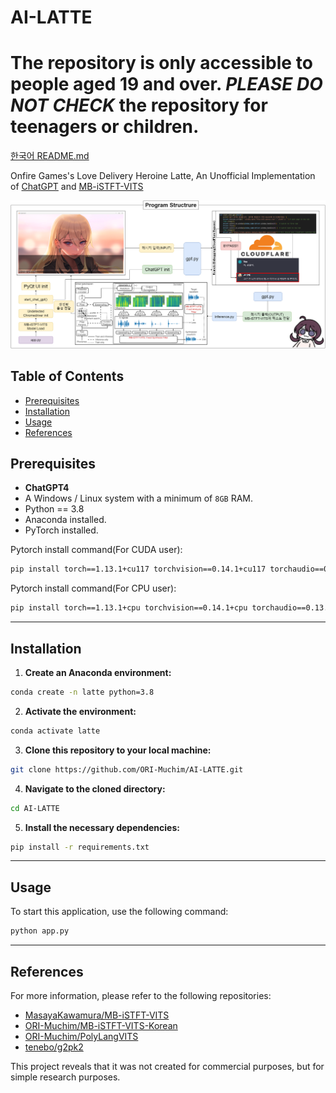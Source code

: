 # AI-LATTE

# The repository is only accessible to people aged 19 and over. *PLEASE DO NOT CHECK* the repository for teenagers or children.

[한국어 README.md](./README_Korean.md)

Onfire Games's Love Delivery Heroine Latte, An Unofficial Implementation of [ChatGPT](https://chat.openai.com/) and [MB-iSTFT-VITS](https://github.com/ORI-Muchim/MB-iSTFT-VITS-Korean)

![Sample Output](./src/1.png)

## Table of Contents 
- [Prerequisites](#prerequisites)
- [Installation](#installation)
- [Usage](#usage)
- [References](#references)

## Prerequisites
- **ChatGPT4**
- A Windows / Linux system with a minimum of `8GB` RAM.
- Python == 3.8
- Anaconda installed.
- PyTorch installed.

Pytorch install command(For CUDA user):
```sh
pip install torch==1.13.1+cu117 torchvision==0.14.1+cu117 torchaudio==0.13.1 --extra-index-url https://download.pytorch.org/whl/cu117
```

Pytorch install command(For CPU user):
```sh
pip install torch==1.13.1+cpu torchvision==0.14.1+cpu torchaudio==0.13.1 --extra-index-url https://download.pytorch.org/whl/cpu
```

---

## Installation 
1. **Create an Anaconda environment:**

```sh
conda create -n latte python=3.8
```

2. **Activate the environment:**

```sh
conda activate latte
```

3. **Clone this repository to your local machine:**

```sh
git clone https://github.com/ORI-Muchim/AI-LATTE.git
```

4. **Navigate to the cloned directory:**

```sh
cd AI-LATTE
```

5. **Install the necessary dependencies:**

```sh
pip install -r requirements.txt
```

---

## Usage

To start this application, use the following command:

```sh
python app.py
```

---
## References

For more information, please refer to the following repositories: 
- [MasayaKawamura/MB-iSTFT-VITS](https://github.com/MasayaKawamura/MB-iSTFT-VITS) 
- [ORI-Muchim/MB-iSTFT-VITS-Korean](https://github.com/ORI-Muchim/MB-iSTFT-VITS-Korean)
- [ORI-Muchim/PolyLangVITS](https://github.com/ORI-Muchim/PolyLangVITS)
- [tenebo/g2pk2](https://github.com/tenebo/g2pk2)

This project reveals that it was not created for commercial purposes, but for simple research purposes.
